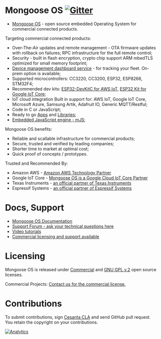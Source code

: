 # Mongoose OS [![Gitter](https://badges.gitter.im/cesanta/mongoose-os.svg)](https://gitter.im/cesanta/mongoose-os?utm_source=badge&utm_medium=badge&utm_campaign=pr-badge)

- [Mongoose OS](https://mongoose-os.com) - open source embedded Operating System for commercial connected products.

Targeting commercial connected products:
- Over-The-Air updates and remote management - OTA firmware updates with rollback on failures; RPC infrastructure for the full remote control;
- Security - 	built in flash encryption, crypto chip support ARM mbedTLS optimized for small memory footprint;
- [Device management dashboard service](https://mongoose-os.com/docs/overview/dashboard.html)	- for tracking your fleet. On-prem option is available;
- Supported microcontrollers: CC3220, CC3200, ESP32, ESP8266, STM32F4; 
- Recommended dev kits: [ESP32-DevKitC for AWS IoT](https://mongoose-os.com/aws-iot-starter-kit/), [ESP32 Kit for Google IoT Core](https://mongoose-os.com/gcp/);
- IoT cloud integration	Built in support for: AWS IoT, Google IoT Core, Microsoft Azure, Samsung Artik, Adafruit IO, Generic MQTT/Restful;
- Code in C or JavaScript;
- Ready to go [Apps](https://mongoose-os.com/apps.html) and [Libraries](https://mongoose-os.com/libs.html);
- [Embedded JavaScript engine - mJS](https://github.com/cesanta/mjs);

Mongoose OS benefits:
- Reliable and scallable infrastructure for commercial products;
- Secure, trusted and verified by leading companies;
- Shorter time to market at optimal cost;
- Quick proof of concepts / prototypes.

Trusted and Recommended By:
- Amazon AWS - [Amazon AWS Technology Partner](https://aws.amazon.com/partners/find/partnerdetails/?id=0010L00001jQCb5QAG)
- Google IoT Core - [Mongoose OS is a Google Cloud IoT Core Partner](https://cloud.google.com/iot/partners/)
- Texas Instruments - [an official partner of Texas Instruments](http://www.ti.com/ww/en/internet_of_things/iot-cloudsolution.html)
- Espressif Systems - [an official partner of Espressif Systems](http://espressif.com/en/support/download/sdk)

# Docs, Support
- [Mongoose OS Documentation](https://mongoose-os.com/docs/quickstart/setup.html)
- [Support Forum - ask your technical questions here](http://forum.mongoose-os.com/)
- [Video tutorials](https://www.youtube.com/channel/UCZ9lQ7b-4bDbLOLpKwjpSAw/featured)
- [Commercial licensing and support available](https://mongoose-os.com/licensing.html)

# Licensing

Mongoose OS is released under [Commercial](https://mongoose-os.com/licensing.html) and [GNU GPL v.2](http://www.gnu.org/licenses/old-licenses/gpl-2.0.html) open source licenses.

Commercial Projects: [Contact us for the commercial license.](https://mongoose-os.com/contact.html)

# Contributions

To submit contributions, sign
[Cesanta CLA](https://docs.cesanta.com/contributors_la.shtml)
and send GitHub pull request. You retain the copyright on your contributions.

[![Analytics](https://ga-beacon.appspot.com/UA-42732794-6/project-page)](https://github.com/cesanta/mongoose-os)
